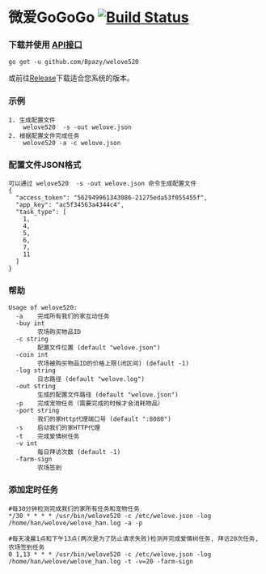 微爱GoGoGo [![Build Status](https://travis-ci.org/Bpazy/welove520.svg?branch=master)](https://travis-ci.org/Bpazy/welove520)
=============

### 下载并使用 [API接口](https://github.com/Bpazy/welove520/blob/master/API.md)
```
go get -u github.com/Bpazy/welove520
```
或前往[Release](https://github.com/Bpazy/welove520/releases)下载适合您系统的版本。

### 示例
```
1. 生成配置文件 
    welove520  -s -out welove.json
2. 根据配置文件完成任务 
    welove520 -a -c welove.json
```

### 配置文件JSON格式
```
可以通过 welove520  -s -out welove.json 命令生成配置文件
{
  "access_token": "562949961343086-21275eda53f055455f",
  "app_key": "ac5f34563a4344c4",
  "task_type": [
    1,
    4,
    5,
    6,
    7,
    11
  ]
}
```

### 帮助
```
Usage of welove520:
  -a    完成所有我们的家互动任务
  -buy int
        农场购买物品ID
  -c string
        配置文件位置 (default "welove.json")
  -coin int
        农场被购买物品ID的价格上限(闭区间) (default -1)
  -log string
        日志路径 (default "welove.log")
  -out string
        生成的配置文件路径 (default "welove.json")
  -p    完成宠物任务（需要完成的时候才会消耗物品）
  -port string
        我们的家Http代理端口号 (default ":8080")
  -s    启动我们的家HTTP代理
  -t    完成爱情树任务
  -v int
        每日拜访次数 (default -1)
  -farm-sign
        农场签到
```

### 添加定时任务
```
#每30分钟检测完成我们的家所有任务和宠物任务
*/30 * * * * /usr/bin/welove520 -c /etc/welove.json -log /home/han/welove/welove_han.log -a -p

#每天凌晨1点和下午13点(两次是为了防止请求失败)检测并完成爱情树任务, 拜访20次任务, 农场签到任务
0 1,13 * * * /usr/bin/welove520 -c /etc/welove.json -log /home/han/welove/welove_han.log -t -v=20 -farm-sign
```
